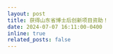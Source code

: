 ```yaml
---
layout: post
title: 获得山东省博士后创新项目资助！
date: 2024-07-07 16:11:00-0400
inline: true
related_posts: false
---
```

